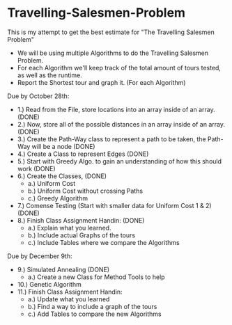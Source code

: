 # Travelling-Salesmen-Problem
This is my attempt to get the best estimate for "The Travelling Salesmen Problem"

- We will be using multiple Algorithms to do the Travelling Salesmen Problem. 
- For each Algorithm we'll keep track of the total amount of tours tested, as well as the runtime.
- Report the Shortest tour and graph it. (For each Algorithm)

Due by October 28th:

- 1.) Read from the File, store locations into an array inside of an array. 					(DONE)
- 2.) Now, store all of the possible distances in an array inside of an array. 					(DONE)
- 3.) Create the Path-Way class to represent a path to be taken, the Path-Way will be a node	(DONE)
- 4.) Create a Class to represent Edges															(DONE)
- 5.) Start with Greedy Algo. to gain an understanding of how this should work					(DONE)
- 6.) Create the Classes,																		(DONE)
    - a.) Uniform Cost 
    - b.) Uniform Cost without crossing Paths
    - c.) Greedy Algorithm
- 7.) Comense Testing (Start with smaller data for Uniform Cost 1 & 2)                          (DONE)
- 8.) Finish Class Assignment Handin:                                                           (DONE)
    - a.) Explain what you learned.
    - b.) Include actual Graphs of the tours
    - c.) Include Tables where we compare the Algorithms

Due by December 9th:

- 9.) Simulated Annealing																		(DONE)
	- a.) Create a new Class for Method Tools to help
- 10.) Genetic Algorithm
- 11.) Finish Class Assignment Handin:
	- a.) Update what you learned
	- b.) Find a way to include a graph of the tours
	- c.) Add Tables to compare the new Algorithms
